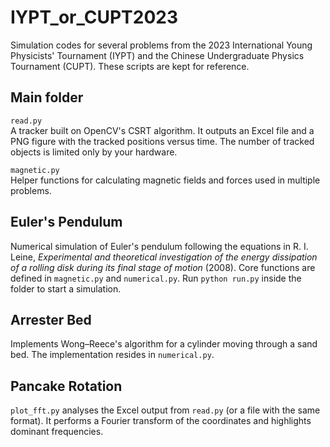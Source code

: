# IYPT_or_CUPT2023

Simulation codes for several problems from the 2023 International Young
Physicists' Tournament (IYPT) and the Chinese Undergraduate Physics
Tournament (CUPT). These scripts are kept for reference.

## Main folder

`read.py`  
A tracker built on OpenCV's CSRT algorithm. It outputs an Excel file and a
PNG figure with the tracked positions versus time. The number of tracked
objects is limited only by your hardware.

`magnetic.py`  
Helper functions for calculating magnetic fields and forces used in multiple
problems.

## Euler's Pendulum

Numerical simulation of Euler's pendulum following the equations in R. I.
Leine, *Experimental and theoretical investigation of the energy
dissipation of a rolling disk during its final stage of motion* (2008).
Core functions are defined in `magnetic.py` and `numerical.py`. Run
`python run.py` inside the folder to start a simulation.

## Arrester Bed

Implements Wong–Reece's algorithm for a cylinder moving through a sand bed.
The implementation resides in `numerical.py`.

## Pancake Rotation

`plot_fft.py` analyses the Excel output from `read.py` (or a file with the
same format). It performs a Fourier transform of the coordinates and
highlights dominant frequencies.
